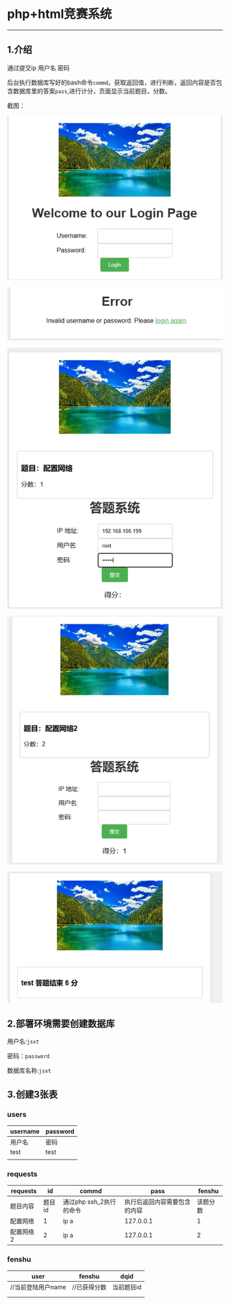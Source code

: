 # php+html竞赛系统

---

## 1.介绍

通过提交ip 用户名 密码

后台执行数据库写好的bash命令`commd`，获取返回值，进行判断，返回内容是否包含数据库里的答案`pass`,进行计分，页面显示当前题目，分数。

截图：

![登录界面.png](https://github.com/peiqingyang/cloud-study/blob/master/%E7%99%BB%E5%BD%95%E7%95%8C%E9%9D%A2.png?raw=true)

![登录失败.png](https://github.com/peiqingyang/cloud-study/blob/master/%E7%99%BB%E5%BD%95%E5%A4%B1%E8%B4%A5.png?raw=true)

![1.png](https://github.com/peiqingyang/cloud-study/blob/master/1.png?raw=true)

![2.png](https://github.com/peiqingyang/cloud-study/blob/master/2.png?raw=true)

![答题结束.png](https://github.com/peiqingyang/cloud-study/blob/master/%E7%AD%94%E9%A2%98%E7%BB%93%E6%9D%9F.png?raw=true)





## 2.部署环境需要创建数据库

用户名:`jsxt`

密码：`password`

数据库名称:`jsxt`

## 3.创建3张表

### users

| username | password |
| -------- | -------- |
| 用户名   | 密码     |
| test     | test     |
|          |          |

### requests

| requests  | id     | commd                   | pass                         | fenshu   |
| --------- | ------ | ----------------------- | ---------------------------- | -------- |
| 题目内容  | 题目id | 通过php ssh_2执行的命令 | 执行后返回内容需要包含的内容 | 该题分数 |
| 配置网络  | 1      | ip a                    | 127.0.0.1                    | 1        |
| 配置网络2 | 2      | ip a                    | 127.0.0.1                    | 2        |

### fenshu

| user               | fenshu       | dqid       |
| ------------------ | ------------ | ---------- |
| //当前登陆用户name | //已获得分数 | 当前题目id |
|                    |              |            |
|                    |              |            |
